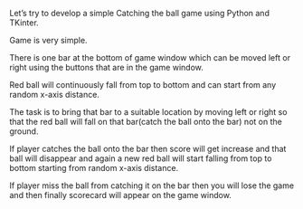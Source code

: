 Let’s try to develop a simple Catching the ball game using Python and TKinter.

Game is very simple. 

There is one bar at the bottom of game window which can be moved left or right using the buttons that are in the game window. 

Red ball will continuously fall from top to bottom and can start from any random x-axis distance.

The task is to bring that bar to a suitable location by moving left or right so that the red ball will fall on that bar(catch the ball onto the bar) not on the ground.

If player catches the ball onto the bar then score will get increase and that ball will disappear and again a new red ball will start falling
from top to bottom starting from random x-axis distance.

If player miss the ball from catching it on the bar then you will lose the game and then finally scorecard will appear on the game window.
